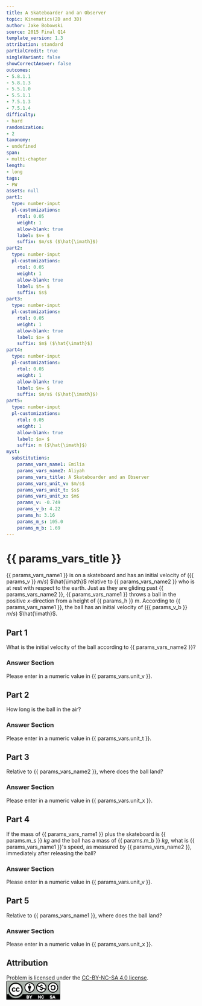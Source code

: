 ```yaml
---
title: A Skateboarder and an Observer
topic: Kinematics(2D and 3D)
author: Jake Bobowski
source: 2015 Final Q14
template_version: 1.3
attribution: standard
partialCredit: true
singleVariant: false
showCorrectAnswer: false
outcomes:
- 5.8.1.1
- 5.8.1.3
- 5.5.1.0
- 5.5.1.1
- 7.5.1.3
- 7.5.1.4
difficulty:
- hard
randomization:
- 2
taxonomy:
- undefined
span:
- multi-chapter
length:
- long
tags:
- PW
assets: null
part1:
  type: number-input
  pl-customizations:
    rtol: 0.05
    weight: 1
    allow-blank: true
    label: $v= $
    suffix: $m/s$ ($\hat{\imath}$)
part2:
  type: number-input
  pl-customizations:
    rtol: 0.05
    weight: 1
    allow-blank: true
    label: $t= $
    suffix: $s$
part3:
  type: number-input
  pl-customizations:
    rtol: 0.05
    weight: 1
    allow-blank: true
    label: $x= $
    suffix: $m$ ($\hat{\imath}$)
part4:
  type: number-input
  pl-customizations:
    rtol: 0.05
    weight: 1
    allow-blank: true
    label: $v= $
    suffix: $m/s$ ($\hat{\imath}$)
part5:
  type: number-input
  pl-customizations:
    rtol: 0.05
    weight: 1
    allow-blank: true
    label: $x= $
    suffix: m ($\hat{\imath}$)
myst:
  substitutions:
    params_vars_name1: Emilia
    params_vars_name2: Aliyah
    params_vars_title: A Skateboarder and an Observer
    params_vars_unit_v: $m/s$
    params_vars_unit_t: $s$
    params_vars_unit_x: $m$
    params_v: -0.749
    params_v_b: 4.22
    params_h: 3.16
    params_m_s: 105.0
    params_m_b: 1.69
---
```

# {{ params_vars_title }}
{{ params_vars_name1 }}  is  on  a  skateboard  and  has  an  initial  velocity  of  ({{ params_v }} $m/s$) $\hat{\imath}$ relative  to  {{ params_vars_name2 }}  who  is at rest with respect to the earth.  Just as they are gliding past {{ params_vars_name2 }},  {{ params_vars_name1 }} throws a ball in the positive $x$-direction from a height of {{ params_h }} m.  According to {{ params_vars_name1 }}, the ball has an initial velocity of ({{ params_v_b }} $m/s$) $\hat{\imath}$.

## Part 1

What is the initial velocity of the ball according to {{ params_vars_name2 }}?

### Answer Section

Please enter in a numeric value in {{ params_vars.unit_v }}.

## Part 2

How long is the ball in the air?

### Answer Section

Please enter in a numeric value in {{ params_vars.unit_t }}.

## Part 3

Relative to {{ params_vars_name2 }}, where does the ball land?

### Answer Section

Please enter in a numeric value in {{ params_vars.unit_x }}.

## Part 4

If the mass of {{ params_vars_name1 }} plus the skateboard is {{ params.m_s }} $kg$ and the ball has a mass of {{ params.m_b }} $kg$, what is {{ params_vars_name1 }}'s speed, as measured by {{ params_vars_name2 }}, immediately after releasing the ball?

### Answer Section

Please enter in a numeric value in {{ params_vars.unit_v }}.

## Part 5

Relative to {{ params_vars_name1 }}, where does the ball land?

### Answer Section

Please enter in a numeric value in {{ params_vars.unit_x }}.

## Attribution

Problem is licensed under the [CC-BY-NC-SA 4.0 license](https://creativecommons.org/licenses/by-nc-sa/4.0/).<br> ![The Creative Commons 4.0 license requiring attribution-BY, non-commercial-NC, and share-alike-SA license.](https://raw.githubusercontent.com/firasm/bits/master/by-nc-sa.png)